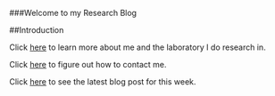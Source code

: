 ###Welcome to my Research Blog

##Introduction



Click [here]() to learn more about me and the laboratory I do research in.

Click [here]() to figure out how to contact me.

Click [here]() to see the latest blog post for this week.
